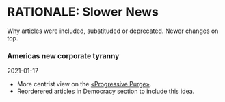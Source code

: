 # RATIONALE: Slower News

Why articles were included, substituded or deprecated. Newer changes on top.

### Americas new corporate tyranny

2021-01-17

- More centrist view on the [«Progressive Purge»](https://www.allsides.com/news/2021-01-11-0639/progressive-purge-begins).
- Reorderered articles in Democracy section to include this idea.